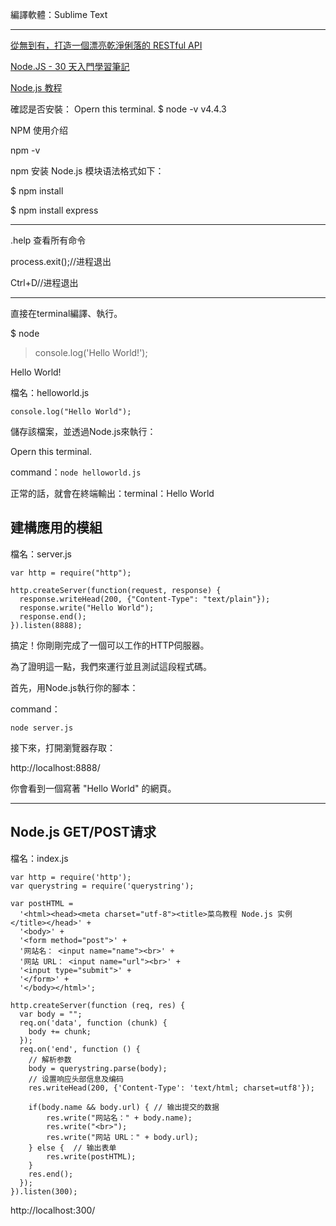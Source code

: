 編譯軟體：Sublime Text
***
<a href="https://ithelp.ithome.com.tw/users/20107247/ironman/1312?page=1">從無到有，打造一個漂亮乾淨俐落的 RESTful API</a>

<a href="https://ithelp.ithome.com.tw/users/20103526/ironman/1081">Node.JS - 30 天入門學習筆記 </a>

<a href="http://www.runoob.com/nodejs/nodejs-tutorial.html">Node.js 教程</a>

確認是否安裝：
Opern this terminal.
$ node -v
v4.4.3

NPM 使用介绍

npm -v

npm 安装 Node.js 模块语法格式如下：

$ npm install <Module Name>
  
$ npm install express

***
.help 查看所有命令

process.exit();//进程退出

Ctrl+D//进程退出
***
直接在terminal編譯、執行。

$ node

> console.log('Hello World!');

Hello World!


檔名：helloworld.js
~~~
console.log("Hello World");
~~~
儲存該檔案，並透過Node.js來執行：

Opern this terminal.

command：<code>node helloworld.js</code>

正常的話，就會在終端輸出：terminal：Hello World 





建構應用的模組
---
檔名：server.js
~~~
var http = require("http");

http.createServer(function(request, response) {
  response.writeHead(200, {"Content-Type": "text/plain"});
  response.write("Hello World");
  response.end();
}).listen(8888);
~~~
搞定！你剛剛完成了一個可以工作的HTTP伺服器。

為了證明這一點，我們來運行並且測試這段程式碼。

首先，用Node.js執行你的腳本：

command：

<code>node server.js</code>

接下來，打開瀏覽器存取：

http://localhost:8888/

你會看到一個寫著 "Hello World" 的網頁。

***
Node.js GET/POST请求
---
檔名：index.js
~~~
var http = require('http');
var querystring = require('querystring');
 
var postHTML = 
  '<html><head><meta charset="utf-8"><title>菜鸟教程 Node.js 实例</title></head>' +
  '<body>' +
  '<form method="post">' +
  '网站名： <input name="name"><br>' +
  '网站 URL： <input name="url"><br>' +
  '<input type="submit">' +
  '</form>' +
  '</body></html>';
 
http.createServer(function (req, res) {
  var body = "";
  req.on('data', function (chunk) {
    body += chunk;
  });
  req.on('end', function () {
    // 解析参数
    body = querystring.parse(body);
    // 设置响应头部信息及编码
    res.writeHead(200, {'Content-Type': 'text/html; charset=utf8'});
 
    if(body.name && body.url) { // 输出提交的数据
        res.write("网站名：" + body.name);
        res.write("<br>");
        res.write("网站 URL：" + body.url);
    } else {  // 输出表单
        res.write(postHTML);
    }
    res.end();
  });
}).listen(300);
~~~
http://localhost:300/
